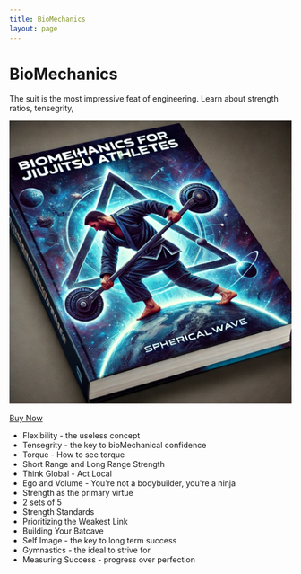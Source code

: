 ```yaml
---
title: BioMechanics
layout: page
---
```


<h1>BioMechanics</h1>

<p>The suit is the most impressive feat of engineering. Learn about strength ratios, tensegrity, </p>

<a href="https://sphericalwave.gumroad.com/l/xxfoyx">
    <img src="public/bioMechanicsBook1.webp" alt="" class="img-fluid rounded w-25">
</a>


<a href="https://sphericalwave.gumroad.com/l/xxfoyx" class="underline-text">Buy Now</a>

<ul>
    <li>Flexibility - the useless concept</li>
    <li>Tensegrity - the key to bioMechanical confidence</li>
    <li>Torque - How to see torque</li>
    <li>Short Range and Long Range Strength</li>
    <li>Think Global - Act Local</li>
    <li>Ego and Volume - You're not a bodybuilder, you're a ninja</li>
    <li>Strength as the primary virtue</li>
    <li>2 sets of 5</li>
    <li>Strength Standards</li>
    <li>Prioritizing the Weakest Link</li>
    <li>Building Your Batcave</li>
    <li>Self Image - the key to long term success</li>
    <li>Gymnastics - the ideal to strive for</li>
    <li>Measuring Success - progress over perfection</li>
</ul>